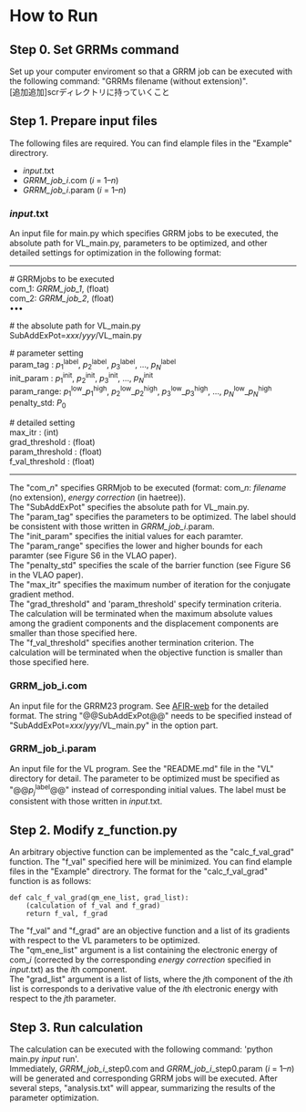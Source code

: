 # How to Run
## Step 0. Set GRRMs command
Set up your computer enviroment so that a GRRM job can be executed with the following command: "GRRMs filename (without extension)".  
[追加追加]scrディレクトリに持っていくこと　　

## Step 1. Prepare input files
The following files are required. You can find elample files in the "Example" directrory.  
- _input_.txt  
- _GRRM_job_i_.com (_i_ = 1–_n_)  
- _GRRM_job_i_.param (_i_ = 1–_n_)  


### _input_.txt
An input file for main.py which specifies GRRM jobs to be executed, the absolute path for VL_main.py, parameters to be optimized, and other detailed settings for optimization in the following format:

  ----------
  \# GRRMjobs to be executed  
  com_1: _GRRM_job_1_, (float)   
  com_2: _GRRM_job_2_, (float)   
  •••
  
  \# the absolute path for VL_main.py  
  SubAddExPot=_xxx_/_yyy_/VL_main.py  
  
  \# parameter setting  
  param_tag  : _p_<sub>1</sub><sup>label</sup>, _p_<sub>2</sub><sup>label</sup>, _p_<sub>3</sub><sup>label</sup>, ..., _p<sub>N</sub>_<sup>label</sup>   
  init_param : _p_<sub>1</sub><sup>init</sup>, _p_<sub>2</sub><sup>init</sup>, _p_<sub>3</sub><sup>init</sup>, ..., _p<sub>N</sub>_<sup>init</sup>  
  param_range: _p_<sub>1</sub><sup>low</sup>\__p_<sub>1</sub><sup>high</sup>, _p_<sub>2</sub><sup>low</sup>\__p_<sub>2</sub><sup>high</sup>, _p_<sub>3</sub><sup>low</sup>\__p_<sub>3</sub><sup>high</sup>, ..., _p<sub>N</sub>_<sup>low</sup>\__p<sub>N</sub>_<sup>high</sup>  
  penalty_std: _P_<sub>0</sub>  
  
  \# detailed setting  
  max_itr         : (int)   
  grad_threshold  : (float)   
  param_threshold : (float)   
  f_val_threshold : (float)   

  ----------
The "com\__n_" specifies GRRMjob to be executed (format: com\__n_: _filename_ (no extension), _energy correction_ (in haetree)).  
The "SubAddExPot" specifies the absolute path for VL_main.py.    
The "param_tag" specifies the parameters to be optimized. The label should be consistent with those written in _GRRM_job_i_.param.      
The "init_param" specifies the initial values for each paramter.    
The "param_range" specifies the lower and higher bounds for each paramter (see Figure S6 in the VLAO paper).  
The "penalty_std" specifies the scale of the barrier function (see Figure S6 in the VLAO paper).  
The "max_itr" specifies the maximum number of iteration for the conjugate gradient method.   
The "grad_threshold" and 'param_threshold' specify termination criteria. The calculation will be terminated when the maximum absolute values among the gradient components and the displacement components are smaller than those specified here.  
The "f_val_threshold" specifies another termination criterion. The calculation will be terminated when the objective function is smaller than those specified here.  
   

### GRRM_job_i.com
An input file for the GRRM23 program. See [AFIR-web](https://afir.sci.hokudai.ac.jp) for the detailed format. The string "@@SubAddExPot@@" needs to be specified instead of "SubAddExPot=_xxx_/_yyy_/VL_main.py" in the option part.

### GRRM_job_i.param
An input file for the VL program. See the "README.md" file in the "VL" directory for detail. The parameter to be optimized must be specified as "@@_p<sub>j</sub>_<sup>label</sup>@@" instead of corresponding initial values. The label must be consistent with those written in _input_.txt.  

## Step 2. Modify z_function.py
An arbitrary objective function can be implemented as the "calc_f_val_grad" function. The "f_val" specified here will be minimized. 
You can find elample files in the "Example" directrory. The format for the "calc_f_val_grad" function is as follows:

    def calc_f_val_grad(qm_ene_list, grad_list):
        (calculation of f_val and f_grad)
        return f_val, f_grad

The "f_val" and "f_grad" are an objective function and a list of its gradients with respect to the VL parameters to be optimized.  
The "qm_ene_list" argument is a list containing the electronic energy of com\__i_ (corrected by the corresponding _energy correction_ specified in  _input_.txt) as the *i*th component.  
The "grad_list" argument is a list of lists, where the *j*th component of the *i*th list is corresponds to a derivative value of the *i*th electronic energy with respect to the *j*th parameter.

## Step 3. Run calculation
The calculation can be executed with the following command: 'python main.py _input_ run'.  
Immediately, _GRRM_job_i_\_step0.com and _GRRM_job_i_\_step0.param (_i_ = 1–_n_) will be generated and corresponding GRRM jobs will be executed. After several steps, "analysis.txt" will appear, summarizing the results of the parameter optimization.

